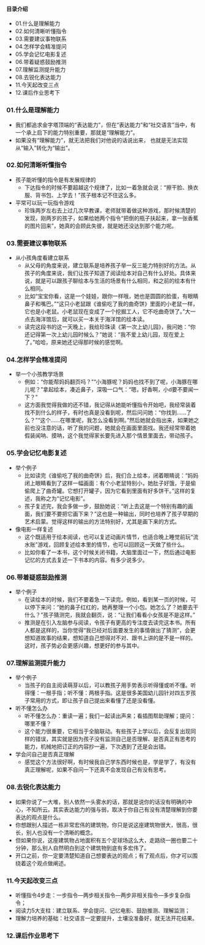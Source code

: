 #### 目录介绍
- 01.什么是理解能力
- 02.如何清晰听懂指令
- 03.需要建议事物联系
- 04.怎样学会精准提问
- 05.学会记忆电影复述
- 06.带着疑惑鼓励推测
- 07.理解监测提升能力
- 08.去锐化表达能力
- 11.今天起改变三点
- 12.课后作业思考下





### 01.什么是理解能力
- 我们都追求金字塔顶端的“表达能力”，但在“表达能力”和“社交语言”当中，有一个承上启下的能力特别重要，那就是“理解能力”。
- 如果没有“理解能力”，就无法把我们对他说的话说出来， 也就是无法实现从“输入”转化为“输出”。



### 02.如何清晰听懂指令
- 孩子能听懂的指令是有发展规律的
    - 下达指令的时候不要超越这个规律了，比如一着急就会说：“擦干脸、换衣服、背书包、上学去！”孩子根本记不住这么多。
- 平常可以玩一玩指令游戏
    - 珍珠两岁左右去上过几次早教课，老师就带着做这种游戏，那时候清楚的发现，刚两岁的孩子，如果给她两个指令“把倒的瓶子扶起来，拿一张香蕉的图片回来”，她真的会顾此失彼，就是她还没达到那个能力呢。



### 03.需要建议事物联系
- 从小孩角度看建立联系
    - 从父母的角度来说，建立联系是培养孩子举一反三能力特别好的方法。从孩子的角度来说，我们让孩子知道了阅读绘本对自己有什么好处。具体来说，就是可以跟孩子聊绘本与生活的场景有什么相同，和之前的绘本有什么相同。
    - 比如“宝宝你看，这是一个娃娃，跟你一样哦，她也是圆圆的脸蛋，有眼睛鼻子和嘴巴。”“这只小老鼠跟《谁偷吃了我的曲奇饼》里面的小老鼠一样，它也是小老鼠。小老鼠现在变成了一个挖掘工人，它不吃曲奇饼了。”大一点去海洋馆后，就可以买一本关于海洋馆的绘本读。
    - 读完这段书的这一天晚上，我给珍珠读《第一次上幼儿园》，我问她：“你还记得第一次上幼儿园时候么？”她说：“我不爱上幼儿园，现在爱上了。”哈哈，原来她还记得那时候的感觉啊。



### 04.怎样学会精准提问
- 举一个小孩教学场景
    - 例如：“你能帮妈妈翻页吗？”“小海豚呢？妈妈也找不到了呢，小海豚在哪儿呢？”拿起绘本，凑近鼻子，深吸一口气：“嗯，好香啊，小d要不要闻一下？”
    - 这方面我觉得我做的还不错，我记得从她能听懂指令开始吧，我经常装着找不到什么的样子，有时也真是没看到呢，然后问问她：“你找到……了么？”“这个……在哪里呢，我怎么没看到啊。”然后她就会指出来，如果她之前也没注意的话，听了我的问题，她就会在画面里面找。我还经常带着她假装闻呐、摸呐，这个我觉得家长要先进入那个情景里面去，带动孩子。



### 05.学会记忆电影复述
- 举个例子
    - 比如读完《谁偷吃了我的曲奇饼》后，我们合上绘本，闭着眼睛说：“妈妈闭上眼睛看到了这样一幅画面：有个小老鼠特别小，她肚子好饿，于是偷偷爬上了曲奇罐。它想打开罐子，因为它看到里面有好多饼干。”这样的复述，我称之为“记忆电影”。
    - 孩子复述完，我会多做一步，鼓励她说：“听上去这是一个特别有趣的画面，我们要不要把它画下来？”这也是一种输出，同时也培养了孩子早期的艺术启蒙。觉得这样的输出的方法特别好，尤其是画下来的方式。
- 像电影一样复述
    - 这个既适用于绘本阅读，也可以复述动画片情节，也适合晚上睡觉前玩“流水账”游戏，回顾复述绘本里的情节，也可以回顾这一天做了些什么。
    - 比如你看了一本书，这个时候关闭书籍，大脑里面过一下，然后通过电影记忆的方式去复述一下书本的内容。有多少说多少。



### 06.带着疑惑鼓励推测
- 举个例子
    - 在读绘本的时候，我们不要着急一下读完。例如，看到某一页的时候，可以停下来问：“她的鼻子红红的，她再整理一个小包。她怎么了？她要去干什么？”孩子猜测完，我就会翻页，说：“让我们看看小女孩是不是这样。”
    - 推测是在引入左脑参与阅读，令孩子有更高的专注度去读完这本书。所有人都是这样的，当你觉得“我已经对后面要发生的事情做出了猜测”，会更想知道故事的结果，想知道自己想得对不对、跟书上讲的是不是一样的。这时，孩子势必会更感兴趣，想更好的参与其中。


### 07.理解监测提升能力
- 举个例子
    - 当孩子的自主阅读萌芽以后，可以教孩子用手势表示听得懂或听不懂。听得懂：一根手指；听不懂：两根手指。这是很多美国幼儿园针对四五岁孩子常用的方式，即让孩子自己提出来看懂了还是没看懂。
- 听不懂怎么办
    - 听不懂怎么办：重读一遍；我们一起读出声来；看插图帮助理解；提问：哪里不懂？
    - 这个能力很重要，它相当于全脑联动。有些孩子上学以后，会反复出现同样的错误，其实就是因为孩子没有监测自己是否理解、是否真正有思考的能力，机械地把订正的内容抄一遍，下次遇到了还是会出错。
- 学会问自己是否真正理解
    - 感觉这个方法很好啊，有时候我自己学东西时候也是，学是学了，有没有真正理解呢，如果不自问一下还真不会发现自己有没有思考。


### 08.去锐化表达能力
- 如果你说了一大堆，别人依然一头雾水的话，那就是说你的话没有明确的中心，不知所云。其实表达能力的强与弱，取决于你自己有没有清楚理解到你要表达的观点是什么。
- 你想跟别人描述一栋非常宏伟的建筑物，你只是说这座建筑物很大，很高，很长，别人也没有一个清晰的概念。
- 但如果你说，这座建筑物占地面积有五个足球场这么大，走路绕一圈也要二十分钟，那么别人自然明白到这个建筑物到底有多宏伟了。
- 开口之前，你一定要清楚知道自己想要表达的观点；有了观点后，你才可以围绕着这个观点做阐述。



### 11.今天起改变三点
- 听懂指令4步走：一步指令—两步相关指令—两步非相关指令—多步复杂指令；
- 阅读力5大支柱：建立联系、学会提问、记忆电影、鼓励推测、理解监测；
- 理解力培养的基础：社交语言一定要提升，土壤没准备好，就无法开花结果。


### 12.课后作业思考下








